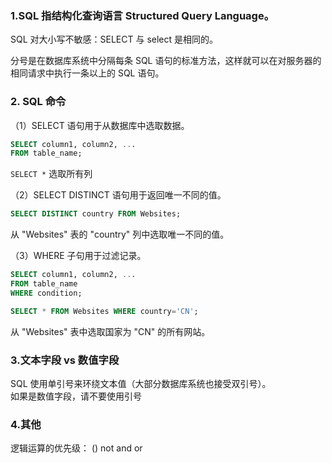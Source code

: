  ### 1.SQL 指结构化查询语言 Structured Query Language。
SQL 对大小写不敏感：SELECT 与 select 是相同的。  

分号是在数据库系统中分隔每条 SQL 语句的标准方法，这样就可以在对服务器的相同请求中执行一条以上的 SQL 语句。
### 2. SQL 命令
（1）SELECT 语句用于从数据库中选取数据。  
```sql
SELECT column1, column2, ...
FROM table_name;
```
`SELECT *` 选取所有列  

（2）SELECT DISTINCT 语句用于返回唯一不同的值。
```sql
SELECT DISTINCT country FROM Websites;
```
从 "Websites" 表的 "country" 列中选取唯一不同的值。  

（3）WHERE 子句用于过滤记录。
```sql
SELECT column1, column2, ...
FROM table_name
WHERE condition;
```
```sql
SELECT * FROM Websites WHERE country='CN';
```
从 "Websites" 表中选取国家为 "CN" 的所有网站。
  
### 3.文本字段 vs 数值字段
SQL 使用单引号来环绕文本值（大部分数据库系统也接受双引号）。   
如果是数值字段，请不要使用引号
### 4.其他
逻辑运算的优先级：
    ()    not        and         or
    